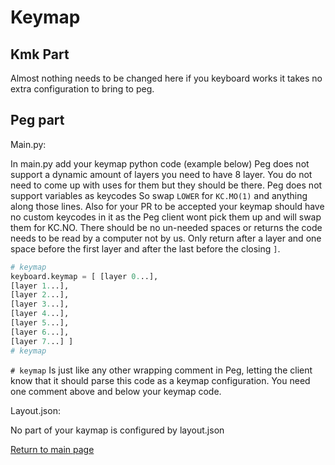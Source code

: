 # Keymap
## Kmk Part
Almost nothing needs to be changed here if you keyboard works it takes no extra configuration to bring to peg.

## Peg part
Main.py:

 In main.py add your keymap python code (example below) Peg does not support a dynamic amount of layers you need to have 8 layer.
  You do not need  to come up with uses for them but they should be there.
 Peg does not support variables as keycodes So swap `LOWER` for `KC.MO(1)` and anything along those lines. Also for your PR to be accepted your keymap should have no custom keycodes in it as the Peg client wont pick them up and will swap them for KC.NO. There should be no un-needed spaces or returns the code needs to be read by a computer not by us. Only return after a layer and one space before the first layer and after the last before the closing `]`. 
 ```python
# keymap
keyboard.keymap = [ [layer 0...], 
[layer 1...], 
[layer 2...], 
[layer 3...], 
[layer 4...], 
[layer 5...], 
[layer 6...], 
[layer 7...] ] 
# keymap
 ```
 `# keymap` Is just like any other wrapping comment in Peg, letting the client know that it should parse this code as a keymap configuration.
 You need one comment above and below your keymap code.

 Layout.json:

No part of your kaymap is configured by layout.json

[Return to main page](./README.md)